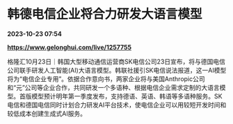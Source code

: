 # 韩德电信企业将合力研发大语言模型

**2023-10-23 07:54**

**https://www.gelonghui.com/live/1257755**

格隆汇10月23日｜韩国大型移动通信运营商SK电信公司23日宣布，将与德国电信公司联手研发人工智能(AI)大语言模型。韩联社援引SK电信说法报道，这一AI模型将为“电信企业专用”。依据合作意向书，两家企业将与美国Anthropic公司和“元”公司等企业合作，共同研发一个多语种、根据电信企业需求定制的大语言模型。首版模型预计明年第一季度发布，支持德语、英语、韩语等多语种服务。SK电信和德国电信同时计划合力研发AI平台技术，使电信企业可以用较短开发时间和较低成本创建生成式AI服务。